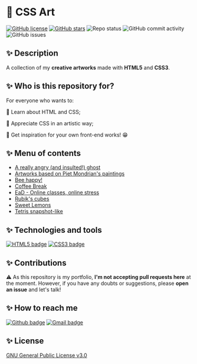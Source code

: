 # 🎨 CSS Art

[![GitHub license](https://img.shields.io/github/license/bugahontas/css-art?style=for-the-badge)](https://github.com/bugahontas/css-art/blob/main/LICENSE) [![GitHub stars](https://img.shields.io/github/stars/bugahontas/css-art?style=for-the-badge)](https://github.com/bugahontas/css-art/stargazers) ![Repo status](https://img.shields.io/static/v1?label=Status&message=Commits%20every%20month&color=blueviolet&style=for-the-badge) ![GitHub commit activity](https://img.shields.io/github/commit-activity/m/bugahontas/css-art?style=for-the-badge) ![GitHub issues](https://img.shields.io/github/issues/bugahontas/css-art?style=for-the-badge)

## ✨ Description

A collection of my **creative artworks** made with **HTML5** and **CSS3**.

## ✨ Who is this repository for?

For everyone who wants to:

🔹 Learn about HTML and CSS;

🔹 Appreciate CSS in an artistic way;

🔹 Get inspiration for your own front-end works! 😁

## ✨ Menu of contents

- [A really angry (and insulted!) ghost](https://github.com/bugahontas/css-art/tree/main/angry-ghost)
- [Artworks based on Piet Mondrian's paintings](https://github.com/bugahontas/css-art/tree/main/piet-mondrian)
- [Bee happy!](https://github.com/bugahontas/css-art/tree/main/bee-happy)
- [Coffee Break](https://github.com/bugahontas/css-art/tree/main/coffee-break)
- [EaD - Online classes, online stress](https://github.com/bugahontas/css-art/tree/main/ead) 
- [Rubik's cubes](https://github.com/bugahontas/css-art/tree/main/rubik's-cubes)
- [Sweet Lemons](https://github.com/bugahontas/css-art/tree/main/sweet-lemons)
- [Tetris snapshot-like](https://github.com/bugahontas/css-art/tree/main/tetris) 

## ✨ Technologies and tools

[![HTML5 badge](https://img.shields.io/badge/HTML5-E34F26?style=for-the-badge&logo=html5&logoColor=white)](https://dev.w3.org/html5/html-author/) [![CSS3 badge](https://img.shields.io/badge/CSS3-1572B6?style=for-the-badge&logo=css3&logoColor=white)](https://www.w3.org/Style/CSS/)

## ✨ Contributions

⚠ As this repository is my portfolio, **I'm not accepting pull requests here** at the moment. However, if you have any doubts or suggestions, please **open an issue** and let's talk!   

## ✨ How to reach me

[![Github badge](https://img.shields.io/badge/bugahontas-100000?style=for-the-badge&logo=github&logoColor=white)](https://github.com/bugahontas) [![Gmail badge](https://img.shields.io/badge/contatohelmaqui@gmail.com-c5221f?style=for-the-badge&logo=gmail&logoColor=white)](mailto:contatohelmaqui@gmail.com)

## ✨ License

[GNU General Public License v3.0](https://github.com/bugahontas/css-art/blob/main/LICENSE)
